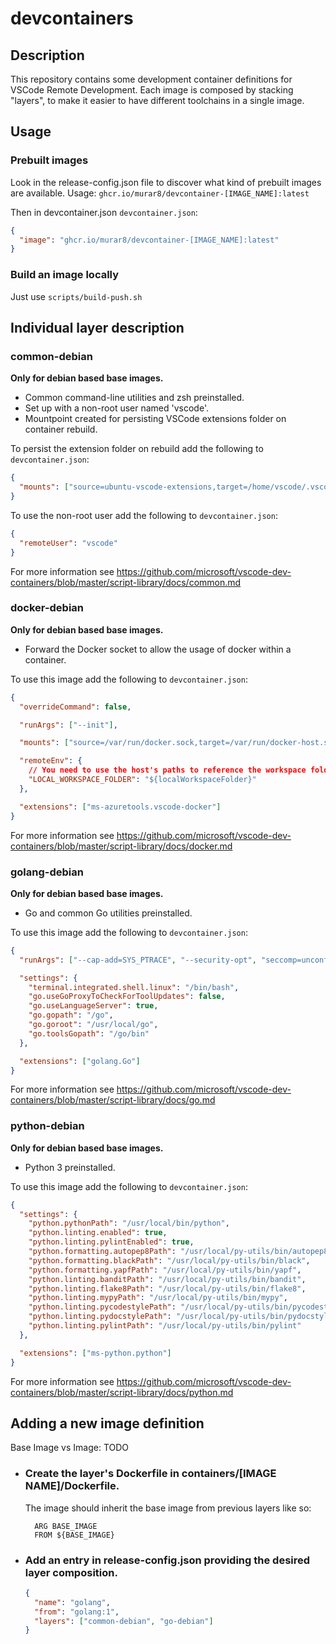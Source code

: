 # devcontainers

## Description

This repository contains some development container definitions for VSCode Remote Development.
Each image is composed by stacking "layers", to make it easier to have different toolchains in a single image.

## Usage

### Prebuilt images

Look in the release-config.json file to discover what kind of prebuilt images are available.
Usage: `ghcr.io/murar8/devcontainer-[IMAGE_NAME]:latest`

Then in devcontainer.json `devcontainer.json`:

```json
{
  "image": "ghcr.io/murar8/devcontainer-[IMAGE_NAME]:latest"
}
```

### Build an image locally

Just use `scripts/build-push.sh`

## Individual layer description

### common-debian

**Only for debian based base images.**

- Common command-line utilities and zsh preinstalled.
- Set up with a non-root user named 'vscode'.
- Mountpoint created for persisting VSCode extensions folder on container rebuild.

To persist the extension folder on rebuild add the following to `devcontainer.json`:

```json
{
  "mounts": ["source=ubuntu-vscode-extensions,target=/home/vscode/.vscode-server/extensions,type=volume"]
}
```

To use the non-root user add the following to `devcontainer.json`:

```json
{
  "remoteUser": "vscode"
}
```

For more information see https://github.com/microsoft/vscode-dev-containers/blob/master/script-library/docs/common.md

### docker-debian

**Only for debian based base images.**

- Forward the Docker socket to allow the usage of docker within a container.

To use this image add the following to `devcontainer.json`:

```json
{
  "overrideCommand": false,

  "runArgs": ["--init"],

  "mounts": ["source=/var/run/docker.sock,target=/var/run/docker-host.sock,type=bind"],

  "remoteEnv": {
    // You need to use the host's paths to reference the workspace folder.
    "LOCAL_WORKSPACE_FOLDER": "${localWorkspaceFolder}"
  },

  "extensions": ["ms-azuretools.vscode-docker"]
}
```

For more information see https://github.com/microsoft/vscode-dev-containers/blob/master/script-library/docs/docker.md

### golang-debian

**Only for debian based base images.**

- Go and common Go utilities preinstalled.

To use this image add the following to `devcontainer.json`:

```json
{
  "runArgs": ["--cap-add=SYS_PTRACE", "--security-opt", "seccomp=unconfined"],

  "settings": {
    "terminal.integrated.shell.linux": "/bin/bash",
    "go.useGoProxyToCheckForToolUpdates": false,
    "go.useLanguageServer": true,
    "go.gopath": "/go",
    "go.goroot": "/usr/local/go",
    "go.toolsGopath": "/go/bin"
  },

  "extensions": ["golang.Go"]
}
```

For more information see https://github.com/microsoft/vscode-dev-containers/blob/master/script-library/docs/go.md

### python-debian

**Only for debian based base images.**

- Python 3 preinstalled.

To use this image add the following to `devcontainer.json`:

```json
{
  "settings": {
    "python.pythonPath": "/usr/local/bin/python",
    "python.linting.enabled": true,
    "python.linting.pylintEnabled": true,
    "python.formatting.autopep8Path": "/usr/local/py-utils/bin/autopep8",
    "python.formatting.blackPath": "/usr/local/py-utils/bin/black",
    "python.formatting.yapfPath": "/usr/local/py-utils/bin/yapf",
    "python.linting.banditPath": "/usr/local/py-utils/bin/bandit",
    "python.linting.flake8Path": "/usr/local/py-utils/bin/flake8",
    "python.linting.mypyPath": "/usr/local/py-utils/bin/mypy",
    "python.linting.pycodestylePath": "/usr/local/py-utils/bin/pycodestyle",
    "python.linting.pydocstylePath": "/usr/local/py-utils/bin/pydocstyle",
    "python.linting.pylintPath": "/usr/local/py-utils/bin/pylint"
  },

  "extensions": ["ms-python.python"]
}
```

For more information see https://github.com/microsoft/vscode-dev-containers/blob/master/script-library/docs/python.md

## Adding a new image definition

Base Image vs Image: TODO

- ### Create the layer's Dockerfile in containers/[IMAGE NAME]/Dockerfile.

  The image should inherit the base image from previous layers like so:

  ```Dockefile
    ARG BASE_IMAGE
    FROM ${BASE_IMAGE}
  ```

- ### Add an entry in release-config.json providing the desired layer composition.

  ```json
  {
    "name": "golang",
    "from": "golang:1",
    "layers": ["common-debian", "go-debian"]
  }
  ```
